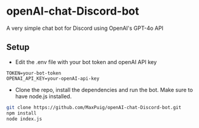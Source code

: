 # openAI-chat-Discord-bot
A very simple chat bot for Discord using OpenAI's GPT-4o API

## Setup

- Edit the .env file with your bot token and openAI API key
```
TOKEN=your-bot-token
OPENAI_API_KEY=your-openAI-api-key
```

- Clone the repo, install the dependencies and run the bot. Make sure to have node.js installed.
```bash
git clone https://github.com/MaxPuig/openAI-chat-Discord-bot.git
npm install
node index.js
```
